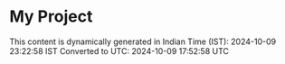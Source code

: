 # My Project

This content is dynamically generated in Indian Time (IST): 2024-10-09 23:22:58 IST
Converted to UTC: 2024-10-09 17:52:58 UTC
